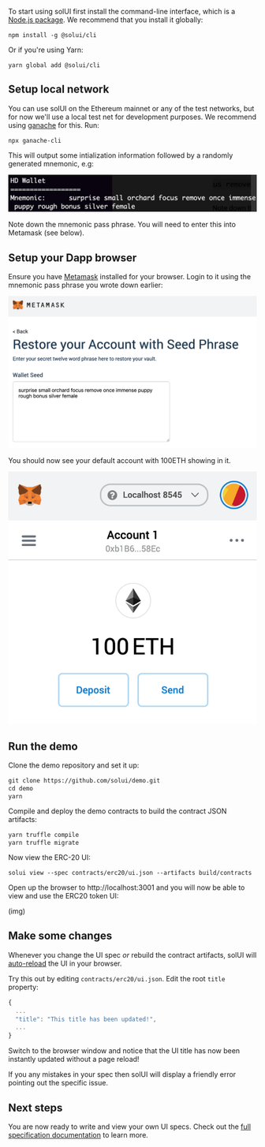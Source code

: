 To start using solUI first install the command-line interface, which is a
[Node.js package](https://www.npmjs.com/package/@solui/cli). We recommend that you install it globally:

```shell
npm install -g @solui/cli
```

Or if you're using Yarn:

```shell
yarn global add @solui/cli
```

## Setup local network

You can use solUI on the Ethereum mainnet or any of the test networks, but for
now we'll use a local test net for development purposes. We recommend
using [ganache](https://www.trufflesuite.com/ganache) for this. Run:

```shell
npx ganache-cli
```

This will output some intialization information followed by a randomly generated
mnemonic, e.g:

![Ganache mnemonic](../images/GanacheMnemonic.png)

Note down the mnemonic pass phrase. You will need to enter this into Metamask (see below).

## Setup your Dapp browser

Ensure you have [Metamask](https://metamask.io/) installed for your browser. Login
to it using the mnemonic pass phrase you wrote down earlier:

![Metamask login](../images/MetamaskSeedPhrase.png)

You should now see your default account with 100ETH showing in it.

![Metamask balance](../images/MetamaskBalance.png)

## Run the demo

Clone the demo repository and set it up:

```shell
git clone https://github.com/solui/demo.git
cd demo
yarn
```

Compile and deploy the demo contracts to build the contract JSON artifacts:

```shell
yarn truffle compile
yarn truffle migrate
```

Now view the ERC-20 UI:

```
solui view --spec contracts/erc20/ui.json --artifacts build/contracts
```

Open up the browser to http://localhost:3001 and you will now be able to view
and use the ERC20 token UI:

(img)

## Make some changes

Whenever you change the UI spec _or_ rebuild the contract artifacts, solUI will
[auto-reload](https://webpack.js.org/concepts/hot-module-replacement/) the UI in your browser.

Try this out by editing `contracts/erc20/ui.json`. Edit the root `title`
property:

```js
{
  ...
  "title": "This title has been updated!",
  ...
}
```

Switch to the browser window and notice that the UI title has now been instantly
updated without a page reload!

If you any mistakes in your spec then solUI will display a friendly error
pointing out the specific issue.

## Next steps

You are now ready to write and view your own UI specs. Check out the
[full specification documentation](../Specification) to learn more.
